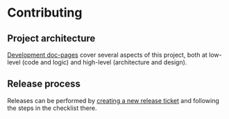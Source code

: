 # Contributing

## Project architecture

[Development doc-pages][devdocs] cover several aspects of this project, both at low-level (code and logic) and high-level (architecture and design).

[devdocs]: ./development/

## Release process

Releases can be performed by [creating a new release ticket][new-release-ticket] and following the steps in the checklist there.

[new-release-ticket]: https://github.com/coreos/zincati/issues/new?labels=kind/release&template=release-checklist.md
